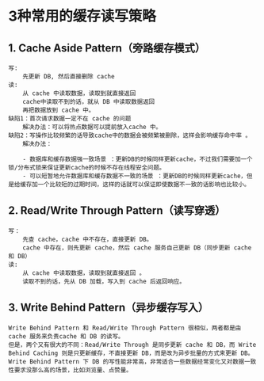 # 3种常用的缓存读写策略
## 1. Cache Aside Pattern（旁路缓存模式）
   
    写:
        先更新 DB, 然后直接删除 cache 
    读:
        从 cache 中读取数据，读取到就直接返回
        cache中读取不到的话，就从 DB 中读取数据返回
        再把数据放到 cache 中。
    缺陷1：首次请求数据一定不在 cache 的问题
        解决办法：可以将热点数据可以提前放入cache 中。
    缺陷2：写操作比较频繁的话导致cache中的数据会被频繁被删除，这样会影响缓存命中率 。
        解决办法：

        - 数据库和缓存数据强一致场景 ：更新DB的时候同样更新cache，不过我们需要加一个锁/分布式锁来保证更新cache的时候不存在线程安全问题。
        - 可以短暂地允许数据库和缓存数据不一致的场景 ：更新DB的时候同样更新cache，但是给缓存加一个比较短的过期时间，这样的话就可以保证即使数据不一致的话影响也比较小。
## 2. Read/Write Through Pattern（读写穿透）
    写：
        先查 cache，cache 中不存在，直接更新 DB。
        cache 中存在，则先更新 cache，然后 cache 服务自己更新 DB（同步更新 cache 和 DB）
    读:
        从 cache 中读取数据，读取到就直接返回 。
        读取不到的话，先从 DB 加载，写入到 cache 后返回响应。

## 3. Write Behind Pattern（异步缓存写入）
    Write Behind Pattern 和 Read/Write Through Pattern 很相似，两者都是由 cache 服务来负责cache 和 DB 的读写。
    但是，两个又有很大的不同：Read/Write Through 是同步更新 cache 和 DB，而 Write Behind Caching 则是只更新缓存，不直接更新 DB，而是改为异步批量的方式来更新 DB。
    Write Behind Pattern 下 DB 的写性能非常高，非常适合一些数据经常变化又对数据一致性要求没那么高的场景，比如浏览量、点赞量。
